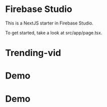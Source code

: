 # Firebase Studio

This is a NextJS starter in Firebase Studio.

To get started, take a look at src/app/page.tsx.
# Trending-vid
# Demo
# Demo
